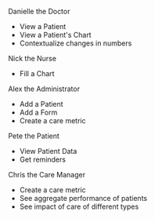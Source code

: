 Danielle the Doctor
* View a Patient
* View a Patient's Chart
* Contextualize changes in numbers

Nick the Nurse
* Fill a Chart

Alex the Administrator
* Add a Patient
* Add a Form
* Create a care metric

Pete the Patient
* View Patient Data
* Get reminders

Chris the Care Manager
* Create a care metric
* See aggregate performance of patients
* See impact of care of different types
